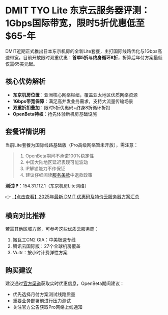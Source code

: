 # DMIT TYO Lite 东京云服务器评测：1Gbps国际带宽，限时5折优惠低至$65-年

DMIT近期正式推出日本东京机房的全新Lite套餐，主打国际线路优化与1Gbps高速带宽。目前开放限时双重优惠：**首单5折**与**终身循环8折**，折算后年付方案最低仅需65美元起。

## 核心优势解析

- **东京机房位置**：亚洲核心网络枢纽，覆盖亚太地区优质网络资源
- **1Gbps带宽保障**：满足高并发业务需求，支持大流量传输场景
- **双重折扣叠加**：限时5折优惠码+终身8折循环折扣
- **OpenBeta特权**：抢先体验新机房基础设施

## 套餐详情说明

当前Lite套餐为国际线路基础版（Pro高级网络暂未开放），需注意：
> 1. OpenBeta期间不承诺100%稳定性
> 2. 中国大陆地区延迟表现可能波动
> 3. IP解锁能力不作保证
> 4. 建议仔细阅读[服务条款](https://www.dmit.io/pages/tos)中退款政策

**测试IP**：154.31.112.1（东京机房Lite网络）

👉 [【点击查看】2025年最新 DMIT 优惠码及特价云服务器方案汇总](https://bit.ly/dmit_coupon)

## 横向对比推荐

若需其他区域方案，可参考这些优质云服务商：
1. 搬瓦工CN2 GIA：中美极速专线
2. 腾讯云国际版：27个全球机房覆盖
3. Vultr：按小时计费弹性方案

## 购买建议

建议通过[官方渠道](https://bit.ly/dmit_coupon)获取实时优惠信息，OpenBeta期间建议：
- 优先选择月付方案测试线路质量
- 重要业务部署前进行压力测试
- 关注官方公告获取Pro网络上线通知